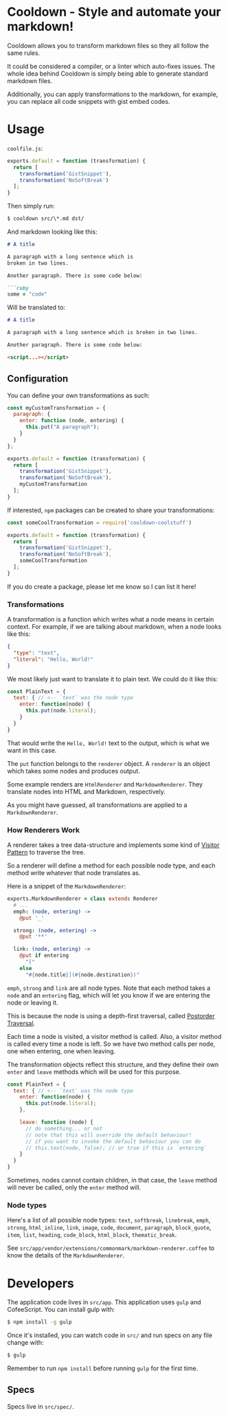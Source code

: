 # Cooldown - Style and automate your markdown!
Cooldown allows you to transform markdown files so they all follow the same
rules.

It could be considered a compiler, or a linter which auto-fixes issues. The
whole  idea behind Cooldown is simply being able to generate standard markdown
files.

Additionally, you can apply transformations to the markdown, for example, you
can replace all code snippets with gist embed codes.

# Usage
`coolfile.js`:
```javascript
exports.default = function (transformation) {
  return [
    transformation('GistSnippet'),
    transformation('NoSoftBreak')
  ];
}
```

Then simply run:

```bash
$ cooldown src/\*.md dst/
```

And markdown looking like this:

```markdown
# A title

A paragraph with a long sentence which is
broken in two lines.

Another paragraph. There is some code below:

```ruby
some = "code"
```

Will be translated to:

```markdown
# A title

A paragraph with a long sentence which is broken in two lines.

Another paragraph. There is some code below:

<script...></script>
```

## Configuration
You can define your own transformations as such:

```javascript
const myCustomTransformation = {
  paragraph: {
    enter: function (node, entering) {
      this.put("A paragraph");
    }
  }
};

exports.default = function (transformation) {
  return [
    transformation('GistSnippet'),
    transformation('NoSoftBreak'),
    myCustomTransformation
  ];
}
```

If interested, `npm` packages can be created to share your transformations:

```javascript
const someCoolTransformation = require('cooldown-coolstuff')

exports.default = function (transformation) {
  return [
    transformation('GistSnippet'),
    transformation('NoSoftBreak'),
    someCoolTransformation
  ];
}
```

If you do create a package, please let me know so I can list it here!

### Transformations
A transformation is a function which writes what a node means in certain
context. For example, if we are talking about markdown, when a node looks like
this:

```json
{
  "type": "text",
  "literal": "Hello, World!"
}
```

We most likely just want to translate it to plain text. We could do it like
this:

```javascript
const PlainText = {
  text: { // <-- `text` was the node type
    enter: function(node) {
      this.put(node.literal);
    }
  }
}
```

That would write the `Hello, World!` text to the output, which is what we want
in this case.

The `put` function belongs to the `renderer` object. A `renderer` is an object
which takes some nodes and produces output.

Some example renders are `HtmlRenderer` and `MarkdownRenderer`. They translate
nodes into HTML and Markdown, respectively.

As you might have guessed, all transformations are applied to a
`MarkdownRenderer`.

### How Renderers Work
A renderer takes a tree data-structure and implements some kind of [Visitor
Pattern](https://en.wikipedia.org/wiki/Visitor_pattern) to traverse the tree.

So a renderer will define a method for each possible node type, and each method
write whatever that node translates as.

Here is a snippet of the `MarkdownRenderer`:

```coffee
exports.MarkdownRenderer = class extends Renderer
  # ...
  emph: (node, entering) ->
    @put '_'

  strong: (node, entering) ->
    @put '**'

  link: (node, entering) ->
    @put if entering
      "["
    else
      "#{node.title}](#{node.destination})"
```

`emph`, `strong` and `link` are all node types. Note that each method takes a
`node` and an `entering` flag, which will let you know if we are entering the
node or leaving it.

This is because the node is using a depth-first traversal, called [Postorder
Traversal](https://www.geeksforgeeks.org/tree-traversals-inorder-preorder-and-postorder/).

Each time a node is visited, a visitor method is called. Also, a visitor method
is called every time a node is left. So we have two method calls per node, one
when entering, one when leaving.

The transformation objects reflect this structure, and they define their own
`enter` and `leave` methods which will be used for this purpose.

```javascript
const PlainText = {
  text: { // <-- `text` was the node type
    enter: function(node) {
      this.put(node.literal);
    },

    leave: function (node) {
      // do something... or not
      // note that this will override the default behaviour!
      // if you want to invoke the default behaviour you can do
      // this.text(node, false); // or true if this is `entering`
    }
  }
}
```

Sometimes, nodes cannot contain children, in that case, the `leave` method will
never be called, only the `enter` method will.

### Node types
Here's a list of all possible node types: `text`, `softbreak`, `linebreak`,
`emph`, `strong`, `html_inline`, `link`, `image`, `code`, `document`,
`paragraph`, `block_quote`, `item`, `list`, `heading`, `code_block`,
`html_block`, `thematic_break`.

See `src/app/vendor/extensions/commonmark/markdown-renderer.coffee` to know the
details of the `MarkdownRenderer`.

# Developers
The application code lives in `src/app`. This application uses `gulp` and
CofeeScript. You can install gulp with:

```bash
$ npm install -g gulp
```

Once it's installed, you can watch code in `src/` and run specs on any file
change with:

```bash
$ gulp
```

Remember to run `npm install` before running `gulp` for the first time.

## Specs
Specs live in `src/spec/`.
